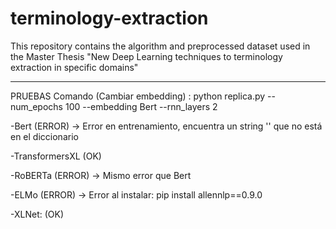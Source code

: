 # terminology-extraction
This repository contains the algorithm and preprocessed dataset used in the Master Thesis "New Deep Learning techniques to terminology extraction in specific domains"

-------
PRUEBAS
Comando (Cambiar embedding) :  python replica.py --num_epochs 100 --embedding Bert --rnn_layers 2

-Bert (ERROR) -> Error en entrenamiento, encuentra un string '' que no está en el diccionario

-TransformersXL (OK)

-RoBERTa (ERROR) -> Mismo error que Bert 

-ELMo (ERROR) -> Error al instalar: pip install allennlp==0.9.0

-XLNet: (OK)
